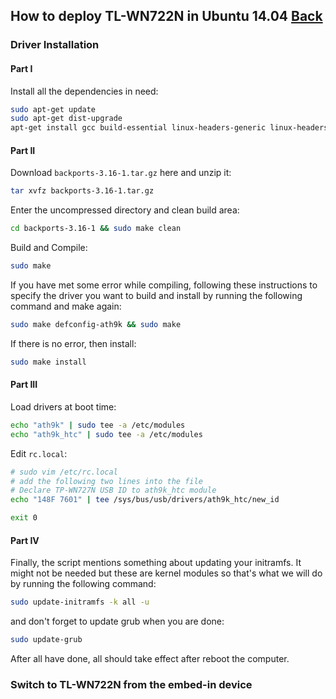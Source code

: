 ## How to deploy TL-WN722N in Ubuntu 14.04 [Back](./qa.md)

### Driver Installation

#### Part I

Install all the dependencies in need:

```bash
sudo apt-get update
sudo apt-get dist-upgrade
apt-get install gcc build-essential linux-headers-generic linux-headers-`uname -r`
```


#### Part II

Download `backports-3.16-1.tar.gz` here and unzip it:

```bash
tar xvfz backports-3.16-1.tar.gz
```

Enter the uncompressed directory and clean build area:

```bash
cd backports-3.16-1 && sudo make clean
```

Build and Compile:

```bash
sudo make
```

If you have met some error while compiling, following these instructions to specify the driver you want to build and install by running the following command and make again:

```bash
sudo make defconfig-ath9k && sudo make
```

If there is no error, then install:

```bash
sudo make install
```

#### Part III

Load drivers at boot time:

```bash
echo "ath9k" | sudo tee -a /etc/modules
echo "ath9k_htc" | sudo tee -a /etc/modules
```

Edit `rc.local`:

```bash
# sudo vim /etc/rc.local
# add the following two lines into the file
# Declare TP-WN727N USB ID to ath9k_htc module
echo "148F 7601" | tee /sys/bus/usb/drivers/ath9k_htc/new_id

exit 0
```

#### Part IV

Finally, the script mentions something about updating your initramfs. It might not be needed but these are kernel modules so that's what we will do by running the following command:

```bash
sudo update-initramfs -k all -u
```

and don't forget to update grub when you are done:

```bash
sudo update-grub
```

After all have done, all should take effect after reboot the computer.

### Switch to TL-WN722N from the embed-in device

